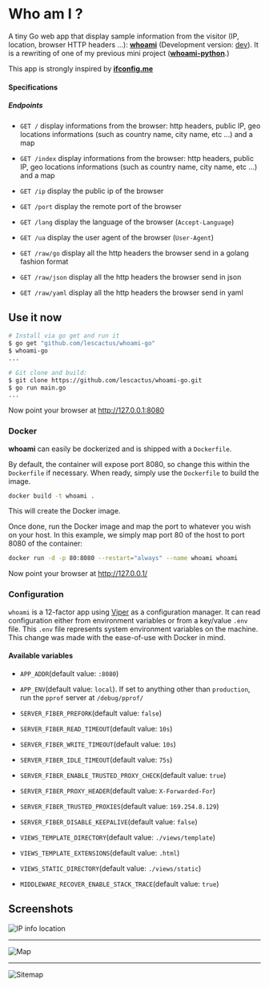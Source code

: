 Who am I ?
==================

A tiny Go web app that display sample information from the visitor (IP, location, browser HTTP headers ...): **[whoami](https://whoami-go.alexasr.tk/)** (Development version: [dev](https://whoami-go-dev-ujargjwndq-ew.a.run.app/)).
It is a rewriting of one of my previous mini project (**[whoami-python](https://github.com/lescactus/whoami-python)**.)

This app is strongly inspired by **[ifconfig.me](http://ifconfig.me)**

#### Specifications

##### Endpoints

* `GET /` display informations from the browser: http headers, public IP, geo locations informations (such as country name, city name, etc ...) and a map

* `GET /index` display informations from the browser: http headers, public IP, geo locations informations (such as country name, city name, etc ...) and a map

* `GET /ip` display the public ip of the browser

* `GET /port` display the remote port of the browser

* `GET /lang` display the language of the browser (`Accept-Language`)

* `GET /ua` display the user agent of the browser (`User-Agent`)

* `GET /raw/go` display all the http headers the browser send in a golang fashion format

* `GET /raw/json` display all the http headers the browser send in json

* `GET /raw/yaml` display all the http headers the browser send in yaml




Use it now
----------

```sh
# Install via go get and run it
$ go get "github.com/lescactus/whoami-go"
$ whoami-go
...

# Git clone and build:
$ git clone https://github.com/lescactus/whoami-go.git
$ go run main.go
...
```

Now point your browser at http://127.0.0.1:8080

### Docker
**whoami** can easily be dockerized and is shipped with a ``Dockerfile``.

By default, the container will expose port 8080, so change this within the ``Dockerfile`` if necessary. When ready, simply use the ``Dockerfile`` to build the image.

```sh
docker build -t whoami .
```
This will create the Docker image.

Once done, run the Docker image and map the port to whatever you wish on your host. In this example, we simply map port 80 of the host to port 8080 of the container:

```sh
docker run -d -p 80:8080 --restart="always" --name whoami whoami 
```

Now point your browser at http://127.0.0.1/

### Configuration

`whoami` is a 12-factor app using [Viper](https://github.com/spf13/viper) as a configuration manager. It can read configuration either from environment variables or from a key/value `.env` file. This `.env` file represents system environment variables on the machine. This change was made with the ease-of-use with Docker in mind.

#### Available variables

* `APP_ADDR`(default value: `:8080`)

* `APP_ENV`(default value: `local`). If set to anything other than `production`, run the `pprof` server at `/debug/pprof/`

* `SERVER_FIBER_PREFORK`(default value: `false`)

* `SERVER_FIBER_READ_TIMEOUT`(default value: `10s`)

* `SERVER_FIBER_WRITE_TIMEOUT`(default value: `10s`)

* `SERVER_FIBER_IDLE_TIMEOUT`(default value: `75s`)

* `SERVER_FIBER_ENABLE_TRUSTED_PROXY_CHECK`(default value: `true`)

* `SERVER_FIBER_PROXY_HEADER`(default value: `X-Forwarded-For`)

* `SERVER_FIBER_TRUSTED_PROXIES`(default value: `169.254.8.129`)

* `SERVER_FIBER_DISABLE_KEEPALIVE`(default value: `false`)

* `VIEWS_TEMPLATE_DIRECTORY`(default value: `./views/template`)

* `VIEWS_TEMPLATE_EXTENSIONS`(default value: `.html`)

* `VIEWS_STATIC_DIRECTORY`(default value: `./views/static`)

* `MIDDLEWARE_RECOVER_ENABLE_STACK_TRACE`(default value: `true`)


Screenshots
-----------
![IP info location](https://i.imgur.com/tAXLqaJ.png "IP info location")
***
![Map](https://i.imgur.com/o0j8NZj.png "Map")
***
![Sitemap](https://i.imgur.com/uemt9fm.png "Site map")
